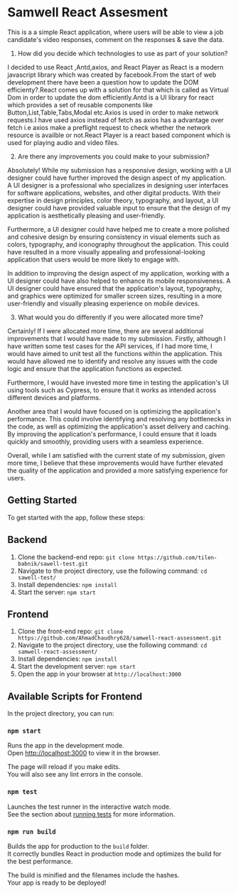 # Samwell React Assesment

This is a a simple React application, where users will be able to view a job candidate's video responses, comment on the responses & save the data.

1. How did you decide which technologies to use as part of your solution?

I decided to use React ,Antd,axios, and React Player as React is a modern javascript library which was created by facebook.From the start of web development there have been a question how to update the DOM efficienty?.React comes up with a solution for that which is called as Virtual Dom in order to update the dom efficiently.Antd is a UI library for react which provides a set of reusable components like Button,List,Table,Tabs,Modal etc.Axios is used in order to make network requests.I have used axios instead of fetch as axios has a advantage over fetch i.e axios make a preflight request to check whether the network resource is availble or not.React Player is a react based component which is used for playing audio and video files.

2. Are there any improvements you could make to your submission?

Absolutely! While my submission has a responsive design, working with a UI designer could have further improved the design aspect of my application. A UI designer is a professional who specializes in designing user interfaces for software applications, websites, and other digital products. With their expertise in design principles, color theory, typography, and layout, a UI designer could have provided valuable input to ensure that the design of my application is aesthetically pleasing and user-friendly.

Furthermore, a UI designer could have helped me to create a more polished and cohesive design by ensuring consistency in visual elements such as colors, typography, and iconography throughout the application. This could have resulted in a more visually appealing and professional-looking application that users would be more likely to engage with.

In addition to improving the design aspect of my application, working with a UI designer could have also helped to enhance its mobile responsiveness. A UI designer could have ensured that the application's layout, typography, and graphics were optimized for smaller screen sizes, resulting in a more user-friendly and visually pleasing experience on mobile devices.

3. What would you do differently if you were allocated more time?

Certainly! If I were allocated more time, there are several additional improvements that I would have made to my submission. Firstly, although I have written some test cases for the API services, if I had more time, I would have aimed to unit test all the functions within the application. This would have allowed me to identify and resolve any issues with the code logic and ensure that the application functions as expected.

Furthermore, I would have invested more time in testing the application's UI using tools such as Cypress, to ensure that it works as intended across different devices and platforms.

Another area that I would have focused on is optimizing the application's performance. This could involve identifying and resolving any bottlenecks in the code, as well as optimizing the application's asset delivery and caching. By improving the application's performance, I could ensure that it loads quickly and smoothly, providing users with a seamless experience.

Overall, while I am satisfied with the current state of my submission, given more time, I believe that these improvements would have further elevated the quality of the application and provided a more satisfying experience for users.

## Getting Started

To get started with the app, follow these steps:

## Backend

1. Clone the backend-end repo: `git clone https://github.com/tilen-babnik/sawell-test.git`
2. Navigate to the project directory, use the following command:
   `cd sawell-test/`
3. Install dependencies: `npm install`
4. Start the server: `npm start`

## Frontend

1. Clone the front-end repo: `git clone https://github.com/AhmadChaudhry628/samwell-react-assessment.git`
2. Navigate to the project directory, use the following command:
   `cd samwell-react-assessment/`
3. Install dependencies: `npm install`
4. Start the development server: `npm start`
5. Open the app in your browser at `http://localhost:3000`

## Available Scripts for Frontend

In the project directory, you can run:

### `npm start`

Runs the app in the development mode.\
Open [http://localhost:3000](http://localhost:3000) to view it in the browser.

The page will reload if you make edits.\
You will also see any lint errors in the console.

### `npm test`

Launches the test runner in the interactive watch mode.\
See the section about [running tests](https://facebook.github.io/create-react-app/docs/running-tests) for more information.

### `npm run build`

Builds the app for production to the `build` folder.\
It correctly bundles React in production mode and optimizes the build for the best performance.

The build is minified and the filenames include the hashes.\
Your app is ready to be deployed!
